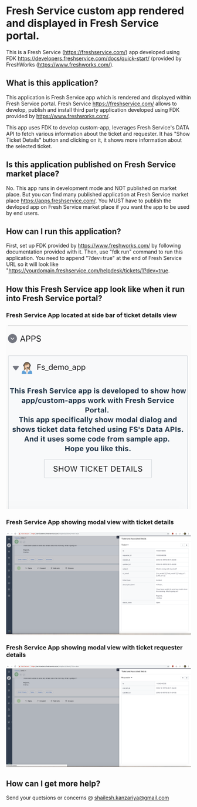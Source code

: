 # Fresh Service custom app rendered and displayed in Fresh Service portal.
This is a Fresh Service (https://freshservice.com/) app developed using FDK https://developers.freshservice.com/docs/quick-start/ (provided by FreshWorks (https://www.freshworks.com/).

## What is this application?
This application is Fresh Service app which is rendered and displayed within Fresh Service portal. Fresh Service https://freshservice.com/ allows to develop, publish and install third party application developed using FDK provided by https://www.freshworks.com/.

This app uses FDK to develop custom-app, leverages Fresh Service's DATA API to fetch various information about the ticket and requester. It has "Show Ticket Details" button and clicking on it, it shows more information about the selected ticket.

## Is this application published on Fresh Service market place?
No. This app runs in development mode and NOT published on market place.
But you can find many published application at Fresh Service market place https://apps.freshservice.com/.
You MUST have to publish the devloped app on Fresh Service market place if you want the app to be used by end users.

## How can I run this application?
First, set up FDK provided by https://www.freshworks.com/ by following documentation provided with it. Then, use "fdk run" command to run this application. You need to append "?dev=true" at the end of Fresh Service URL so it will look like "https://yourdomain.freshservice.com/helpdesk/tickets/1?dev=true.

## How this Fresh Service app look like when it run into Fresh Service portal?

### Fresh Service App located at side bar of ticket details view
![FreshService App at ticket side bar location](https://github.com/shailesh-kanzariya/freshservice-demo-app/blob/master/app_screenshots/app_ticket-side_bar.png)

### Fresh Service App showing modal view with ticket details
![Fresh Service App - Ticket Details View](https://github.com/shailesh-kanzariya/freshservice-demo-app/blob/master/app_screenshots/app_tiket_details.png)

### Fresh Service App showing modal view with ticket requester details
![Fresh Service App - Ticket Requester Details](https://github.com/shailesh-kanzariya/freshservice-demo-app/blob/master/app_screenshots/app_req_details.png)

## How can I get more help?
Send your quetsions or concerns @ shailesh.kanzariya@gmail.com
